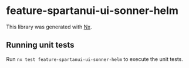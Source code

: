 # feature-spartanui-ui-sonner-helm

This library was generated with [Nx](https://nx.dev).


## Running unit tests

Run `nx test feature-spartanui-ui-sonner-helm` to execute the unit tests.

